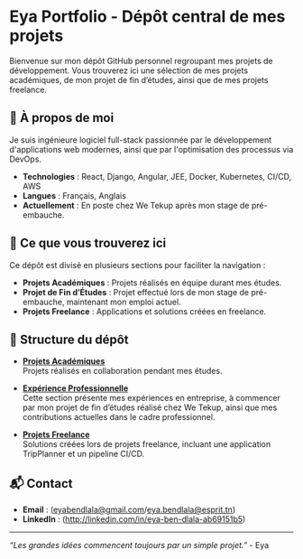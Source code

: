 # Eya Portfolio - Dépôt central de mes projets

Bienvenue sur mon dépôt GitHub personnel regroupant mes projets de développement. Vous trouverez ici une sélection de mes projets académiques, de mon projet de fin d’études, ainsi que de mes projets freelance.

## 🚀 À propos de moi
Je suis ingénieure logiciel full-stack passionnée par le développement d'applications web modernes, ainsi que par l'optimisation des processus via DevOps.

- **Technologies** : React, Django, Angular, JEE, Docker, Kubernetes, CI/CD, AWS
- **Langues** : Français, Anglais
- **Actuellement** : En poste chez We Tekup après mon stage de pré-embauche.

## 🌱 Ce que vous trouverez ici
Ce dépôt est divisé en plusieurs sections pour faciliter la navigation :
- **Projets Académiques** : Projets réalisés en équipe durant mes études.
- **Projet de Fin d’Études** : Projet effectué lors de mon stage de pré-embauche, maintenant mon emploi actuel.
- **Projets Freelance** : Applications et solutions créées en freelance.

## 📂 Structure du dépôt
- **[Projets Académiques](./projets-academiques)**  
  Projets réalisés en collaboration pendant mes études.

- **[Expérience Professionnelle](./experience-pro)**  
    Cette section présente mes expériences en entreprise, à commencer par mon projet de fin d’études réalisé chez We Tekup, ainsi que mes contributions actuelles dans le cadre professionnel.

- **[Projets Freelance](./freelance)**  
  Solutions créées lors de projets freelance, incluant une application TripPlanner et un pipeline CI/CD.

## 📬 Contact
- **Email** : (eyabendlala@gmail.com/eya.bendlala@esprit.tn)
- **LinkedIn** : (http://linkedin.com/in/eya-ben-dlala-ab69151b5)

---

*“Les grandes idées commencent toujours par un simple projet.”* - Eya
